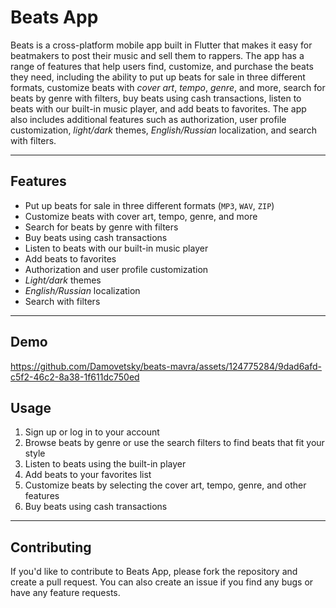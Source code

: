 # Beats App

Beats is a cross-platform mobile app built in Flutter that makes it easy for beatmakers to post their music and sell them to rappers. The app has a range of features that help users find, customize, and purchase the beats they need, including the ability to put up beats for sale in three different formats, customize beats with *cover art*, *tempo*, *genre*, and more, search for beats by genre with filters, buy beats using cash transactions, listen to beats with our built-in music player, and add beats to favorites. The app also includes additional features such as authorization, user profile customization, *light/dark* themes, *English/Russian* localization, and search with filters.

---

## Features
- Put up beats for sale in three different formats (`MP3`, `WAV`, `ZIP`)
- Customize beats with cover art, tempo, genre, and more
- Search for beats by genre with filters
- Buy beats using cash transactions
- Listen to beats with our built-in music player
- Add beats to favorites
- Authorization and user profile customization
- *Light/dark* themes
- *English/Russian* localization
- Search with filters

---

## Demo

https://github.com/Damovetsky/beats-mavra/assets/124775284/9dad6afd-c5f2-46c2-8a38-1f611dc750ed



## Usage
1. Sign up or log in to your account
2. Browse beats by genre or use the search filters to find beats that fit your style
3. Listen to beats using the built-in player
4. Add beats to your favorites list
5. Customize beats by selecting the cover art, tempo, genre, and other features
6. Buy beats using cash transactions

---

## Contributing
If you'd like to contribute to Beats App, please fork the repository and create a pull request. You can also create an issue if you find any bugs or have any feature requests.

